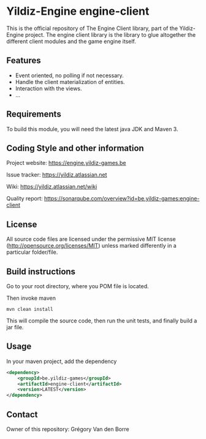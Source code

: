 # Yildiz-Engine engine-client

This is the official repository of The Engine Client library, part of the Yildiz-Engine project.
The engine client library is the library to glue altogether the different client modules and the game engine itself.

## Features

* Event oriented, no polling if not necessary.
* Handle the client materialization of entities.
* Interaction with the views.
* ...

## Requirements

To build this module, you will need the latest java JDK and Maven 3.

## Coding Style and other information

Project website:
https://engine.yildiz-games.be

Issue tracker:
https://yildiz.atlassian.net

Wiki:
https://yildiz.atlassian.net/wiki

Quality report:
https://sonarqube.com/overview?id=be.yildiz-games:engine-client

## License

All source code files are licensed under the permissive MIT license
(http://opensource.org/licenses/MIT) unless marked differently in a particular folder/file.

## Build instructions

Go to your root directory, where you POM file is located.

Then invoke maven

	mvn clean install

This will compile the source code, then run the unit tests, and finally build a jar file.

## Usage

In your maven project, add the dependency

```xml
<dependency>
    <groupId>be.yildiz-games</groupId>
    <artifactId>engine-client</artifactId>
    <version>LATEST</version>
</dependency>
```

## Contact
Owner of this repository: Grégory Van den Borre